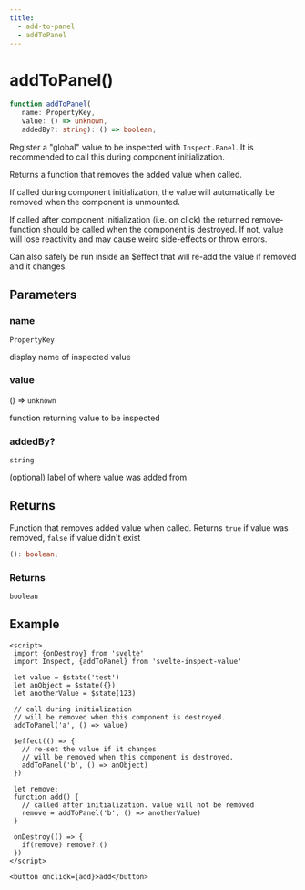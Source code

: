 ```yaml
---
title:
  - add-to-panel
  - addToPanel
---
```


# addToPanel()

```ts
function addToPanel(
   name: PropertyKey, 
   value: () => unknown, 
   addedBy?: string): () => boolean;
```

Register a "global" value to be inspected with `Inspect.Panel`.
It is recommended to call this during component initialization.

Returns a function that removes the added value when called.

If called during component initialization, the value will automatically be removed when the component is unmounted.

If called after component initialization (i.e. on click) the returned remove-function should be called when the component is destroyed.
If not, value will lose reactivity and may cause weird side-effects or throw errors.

Can also safely be run inside an $effect that will re-add the value if removed and it changes.

## Parameters

### name

`PropertyKey`

display name of inspected value

### value

() => `unknown`

function returning value to be inspected

### addedBy?

`string`

(optional) label of where value was added from

## Returns

Function that removes added value when called. Returns `true` if value was removed, `false` if value didn't exist

```ts
(): boolean;
```

### Returns

`boolean`

## Example

```svelte
<script>
 import {onDestroy} from 'svelte'
 import Inspect, {addToPanel} from 'svelte-inspect-value'

 let value = $state('test')
 let anObject = $state({})
 let anotherValue = $state(123)

 // call during initialization
 // will be removed when this component is destroyed.
 addToPanel('a', () => value)

 $effect(() => {
   // re-set the value if it changes
   // will be removed when this component is destroyed.
   addToPanel('b', () => anObject)
 })

 let remove;
 function add() {
   // called after initialization. value will not be removed
   remove = addToPanel('b', () => anotherValue)
 }

 onDestroy(() => {
   if(remove) remove?.()
 })
</script>

<button onclick={add}>add</button>

```
